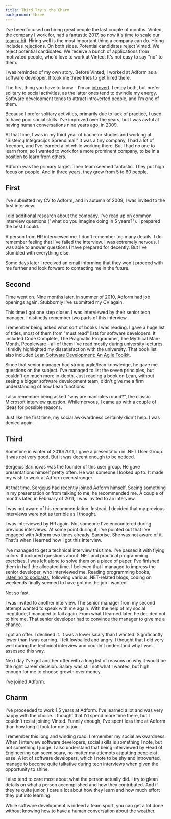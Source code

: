 ```yaml
---
title: Third Try's the Charm
background: three
---
```


I've been focused on hiring great people the last couple of months. Vinted, the company I work for, had a fantastic 2017, so now [it's time to scale our team a bit](https://verslas.lrytas.lt/sekmes-istorijos/2018/03/12/news/nurunges-konkurentus-prancuzijoje-ir-vokietijoje-vinted-planuoja-pletra-5112453/). Hiring well is the most important thing a company can do. Hiring includes rejections. On both sides. Potential candidates reject Vinted. We reject potential candidates. We receive a bunch of applications from motivated people, who'd love to work at Vinted. It's not easy to say "no" to them.

I was reminded of my own story. Before Vinted, I worked at Adform as a software developer. It took me three tries to get hired there.

The first thing you have to know - I'm an [introvert](https://en.wikipedia.org/wiki/Extraversion_and_introversion#Introversion). I enjoy both, but prefer solitary to social activities, as the latter ones tend to dwindle my energy. Software development tends to attract introverted people, and I'm one of them.

Because I prefer solitary activities, primarily due to lack of practice, I used to have poor social skills. I've improved over the years, but I was awful at having human conversations nine years ago, in 2009.

At that time, I was in my third year of bachelor studies and working at "Sistemų Integracijos Sprendimai." It was a tiny company, I had a lot of freedom, and I've learned a lot while working there. But I had no one to learn from, so I wanted to work for a more prominent company, to be in a position to learn from others.

Adform was the primary target. Their team seemed fantastic. They put high focus on people. And in three years, they grew from 5 to 60 people.

## First

I've submitted my CV to Adform, and in autumn of 2009, I was invited to the first interview.

I did additional research about the company. I've read up on common interview questions ("what do you imagine doing in 5 years?"). I prepared the best I could.

A person from HR interviewed me. I don't remember too many details. I do remember feeling that I've failed the interview. I was extremely nervous. I was able to answer questions I have prepared for decently. But I've stumbled with everything else.

Some days later I received an email informing that they won't proceed with me further and look forward to contacting me in the future.

## Second

Time went on. Nine months later, in summer of 2010, Adform had job openings again. Stubbornly I've submitted my CV again.

This time I got one step closer. I was interviewed by their senior tech manager. I distinctly remember two parts of this interview.

I remember being asked what sort of books I was reading. I gave a huge list of titles, most of them from "must read" lists for software developers. It included Code Complete, The Pragmatic Programmer, The Mythical Man-Month, Peopleware - all of them I've read mostly during university lectures. I timidly highlighted my dissatisfaction with the university. That book list also included [Lean Software Development: An Agile Toolkit](https://www.goodreads.com/book/show/194338.Lean_Software_Development).

Since that senior manager had strong agile/lean knowledge, he gave me questions on the subject. I've managed to list the seven principles, but couldn't go much more in-depth. Just reading a book on Lean, without seeing a bigger software development team, didn't give me a firm understanding of how Lean functions.

I also remember being asked "why are manholes round?", the classic Microsoft interview question. While nervous, I came up with a couple of ideas for possible reasons.

Just like the first time, my social awkwardness certainly didn't help. I was denied again.

## Third

Sometime in winter of 2010/2011, I gave a presentation in .NET User Group. It was not very good. But it was decent enough to be noticed.

Sergejus Barinovas was the founder of this user group. He gave presentations himself pretty often. He was someone I looked up to. It made my wish to work at Adform even stronger.

At that time, Sergejus had recently joined Adform himself. Seeing something in my presentation or from talking to me, he recommended me. A couple of months later, in February of 2011, I was invited to an interview.

I was not aware of his recommendation. Instead, I decided that my previous interviews were not as terrible as I thought.

I was interviewed by HR again. Not someone I've encountered during previous interviews. At some point during it, I've pointed out that I've engaged with Adform two times already. Surprise. She was not aware of it. That's when I learned how I got this interview.

I've managed to get a technical interview this time. I've passed it with flying colors. It included questions about .NET and practical programming exercises. I was left alone to solve them on a piece of paper. I've finished them in half the allocated time. I believed that I managed to impress the senior developer, who interviewed me. Reading programming books, [listening to podcasts](http://codingfearlessly.com/podcasts-i-listen-to), following various .NET-related blogs, coding on weekends finally seemed to have got me the job I wanted.

Not so fast.

I was invited to another interview. The senior manager from my second attempt wanted to speak with me again. With the help of my social ineptitude, I managed to fail again. From what I learned later, he decided not to hire me. That senior developer had to convince the manager to give me a chance.

I got an offer. I declined it. It was a lower salary than I wanted. Significantly lower than I was earning. I felt lowballed and angry. I thought that I did very well during the technical interview and couldn't understand why I was assessed this way.

Next day I've got another offer with a long list of reasons on why it would be the right career decision. Salary was still not what I wanted, but high enough for me to choose growth over money.

I've joined Adform.

## Charm

I've proceeded to work 1.5 years at Adform. I've learned a lot and was very happy with the choice. I thought that I'd spend more time there, but I couldn't resist joining Vinted. Funnily enough, I've spent less time at Adform than how long it took for me to join.

I remember this long and winding road. I remember my social awkwardness. When I interview software developers, social skills is something I note, but not something I judge. I also understand that being interviewed by Head of Engineering can seem scary, no matter my attempts at putting people at ease. A lot of software developers, which I note to be shy and introverted, manage to become quite talkative during tech interviews when given the opportunity to shine.

I also tend to care most about what the person actually did. I try to glean details on what a person accomplished and how they contributed. And if they're quite junior, I care a lot about how they learn and how much effort they put into learning.

While software development is indeed a team sport, you can get a lot done without knowing how to have a human conversation about the weather.
